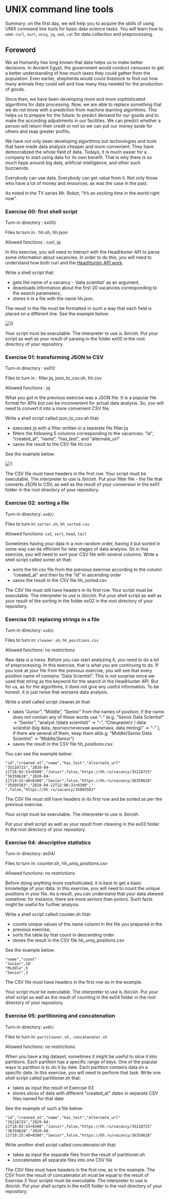 # UNIX command line tools

Summary: on the first day, we will help you to acquire the skills of using
UNIX command line tools for basic data science tasks.
You will learn how to use: `curl`, `sort`, `uniq`, `jq`, `sed`, `cat` for data
collection and preprocessing.

## Foreword

We as Humanity has long known that data helps us to make better decisions.
In Ancient Egypt, the government would conduct censuses to get a better
understanding of how much taxes they could gather from the population.
Even earlier, shepherds would count livestock to find out how many animals
they could sell and how many they needed for the production of goods.

Since then, we have been developing more and more sophisticated algorithms for
data processing.
Now, we are able to replace something that we do not know with a prediction from
machine learning algorithms.
This helps us to prepare for the future: to predict demand for our goods and to
make the according adjustments in our facilities.
We can predict whether a person will return their credit or not so we can put
our money aside for others and reap greater profits.

We have not only been developing algorithms but technologies and tools that have
made data analysis cheaper and more convenient.
They have democratized the whole field of data.
Todays, it is much easier for a company to start using data for its own benefit.
That is why there is so much hype around big data, artificial intelligence, and
other such buzzwords.

Everybody can use data.
Everybody can get value from it.
Not only those who have a lot of money and resources, as was the case in the past.

As noted in the TV series Mr. Robot, “it’s an exciting time in the world right now”.

### Exercise 00: first shell script

Turn-in directory : ex00/

Files to turn in : hh.sh, hh.json

Allowed functions : curl, jq

In this exercise, you will need to interact with the HeadHunter API to parse
some information about vacancies.
In order to do this, you will need to understand how both curl and the
[HeadHunter API work](https://dev.hh.ru/).

Write a shell script that:

* gets the name of a vacancy - ‘data scientist’ as an argument,
* downloads information about the first 20 vacancies corresponding to the search
  parameters,
* stores it in a file with the name hh.json.

The result in the file must be formatted in such a way that each field is placed on a
different line.
See the example below:

![0](misc/images/0.png)

Your script must be executable.
The interpreter to use is /bin/sh.
Put your script as well as your result of parsing in the folder ex00 in the root directory
of your repository.

### Exercise 01: transforming JSON to CSV

Turn-in directory : ex01/

Files to turn in : filter.jq, json_to_csv.sh, hh.csv

Allowed functions : jq

What you got in the previous exercise was a JSON file.
It is a popular file format for APIs but can be inconvenient for actual data analysis.
So, you will need to convert it into a more convenient CSV file.

Write a shell script called json_to_csv.sh that:

* executes jq with a filter written in a separate file filter.jq
* filters the following 5 columns corresponding to the vacancies: “id”, “created_at”,
  “name”, “has_test”, and “alternate_url”
* saves the result to the CSV file hh.csv

See the example below:

![1](misc/images/1.png)

The CSV file must have headers in the first row.
Your script must be executable. The interpreter to use is /bin/sh.
Put your filter file - the file that converts JSON to CSV, as well as the result of your
conversion in the ex01 folder in the root directory of your repository.

### Exercise 02: sorting a file

Turn-in directory: `ex02/`

Files to turn in: `sorter.sh`, `hh_sorted.csv`

Allowed functions: `cat`, `sort`, `head`, `tail`

Sometimes having your data in a non-random order, having it but sorted in some
way can be efficient for later stages of data analysis.
So in this exercise, you will need to sort your CSV file with several columns.
Write a shell script called sorter.sh that:

* sorts the hh.csv file from the previous exercise according to the column
“created_at” and then by the “id” in ascending order
* saves the result in the CSV file hh_sorted.csv

The CSV file must still have headers in its first row.
Your script must be executable. The interpreter to use is /bin/sh.
Put your shell script as well as your result of the sorting in the folder ex02 in the root
directory of your repository.

### Exercise 03: replacing strings in a file

Turn-in directory: `ex03/`

Files to turn in: `cleaner.sh`, `hh_positions.csv`

Allowed functions: no restrictions

Raw data is a mess.
Before you can start analyzing it, you need to do a lot of preprocessing.
In this exercise, that is what you are continuing to do.
If you look at your file from the previous exercise, you will see that every
position name of contains “Data Scientist”.
This is not surprise since we used that string as the keyword for the search
in the HeadHunter API.
But for us, as for the algorithms, it does not give any useful information.
To be honest, it is just noise that worsens data analysis.

Write a shell called script cleaner.sh that:

* takes “Junior”, “Middle”, “Senior” from the names of position, if the name does not
contain any of these words use “-” (e.g. “Senior Data Scientist” -> “Senior”, “analyst
/(data scientist)” -> “-”, “Специалист / data scientist (big data, прогностическая
аналитика, data mining)” -> “-” ), if there are several of them, keep them all(e.g.
“Middle/Senior Data Scientist” -> “Middle/Senior”)
* saves the result in the CSV file hh_positions.csv.

You can see the example below:

    "id","created_at","name","has_test","alternate_url"
    "35218725","2020-04-11T18:03:53+0300","Junior",false,"https://hh.ru/vacancy/35218725"
    "36359628","2020-04-11T19:25:48+0300","Senior",false,"https://hh.ru/vacancy/36359628"
    "35895583","2020-04-12T12:06:33+0300","-",false,"https://hh.ru/vacancy/35895583"

The CSV file must still have headers in its first row and be sorted as per the previous
exercise.

Your script must be executable. The interpreter to use is /bin/sh.

Put your shell script as well as your result from cleaning in the ex03 folder in the root
directory of your repository.

### Exercise 04: descriptive statistics

Turn-in directory: ex04/

Files to turn in: counter.sh, hh_uniq_positions.csv

Allowed functions: no restrictions

Before doing anything more sophisticated, it is best to get a basic knowledge of your
data.
In this exercise, you will need to count the unique positions in your file.
As a result, you can understand that your data skewed somehow: for instance, there are
more seniors than juniors.
Such facts might be useful for further analysis.

Write a shell script called counter.sh that:

* counts unique values of the name column in the file you prepared in the
* previous exercise,
* sorts the table by that count in descending order
* stores the result in the CSV file hh_uniq_positions.csv

See the example below:

    "name","count"
    "Junior",10
    "Middle",5
    "Senior",3

The CSV file must have headers in the first row as in the example.

Your script must be executable.
The interpreter to use is /bin/sh.
Put your shell script as well as the result of counting in the ex04 folder in
the root directory of your repository.

### Exercise 05: partitioning and concatenation

Turn-in directory: `ex05/`

Files to turn in: `partitioner.sh, concatenator.sh`

Allowed functions: no restrictions

When you have a big dataset, sometimes it might be useful to slice it into partitions.
Each partition has a specific range of keys.
One of the popular ways to partition is to do it by date.
Each partition contains data on a specific date. In this exercise, you will need to
perform that task.
Write one shell script called partitioner.sh that:

* takes as input the result of Exercise 03
* stores slices of data with different "created_at" dates in separate CSV files named
for that date

See the example of such a file below:

    "id","created_at","name","has_test","alternate_url"
    "35218725","2020-04-11T18:03:53+0300","Junior",false,"https://hh.ru/vacancy/35218725"
    "36359628","2020-04-11T19:25:48+0300","Senior",false,"https://hh.ru/vacancy/36359628"

Write another shell script called concatenator.sh that:

* takes as input the separate files from the result of partitioner.sh
* concatenates all separate files into one CSV file

The CSV files must have headers in the first row, as in the example.
The CSV from the result of concatenator.sh must be equal to the result of Exercise 3
Your scripts must be executable. The interpreter to use is /bin/sh.
Put your shell scripts in the ex05 folder in the root directory of your repository.
